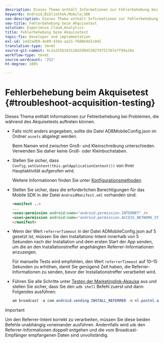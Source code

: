 ```yaml
---
description: Dieses Thema enthält Informationen zur Fehlerbehebung bei Problemen, die während des Akquisetests auftreten können.
keywords: Android;Bibliothek;Mobile;SDK
seo-description: Dieses Thema enthält Informationen zur Fehlerbehebung bei Problemen, die während des Akquisetests auftreten können.
seo-title: Fehlerbehebung beim Akquisetest
solution: Experience Cloud,Analytics
title: Fehlerbehebung beim Akquisetest
topic-fix: Developer and implementation
exl-id: 1ed2ad89-4e89-43da-aa21-f688b4d1c0d1
translation-type: tm+mt
source-git-commit: 4c2a255b343128d2904530279751767e7f99a10a
workflow-type: tm+mt
source-wordcount: '252'
ht-degree: 100%

---
```


# Fehlerbehebung beim Akquisetest {#troubleshoot-acquisition-testing}

Dieses Thema enthält Informationen zur Fehlerbehebung bei Problemen, die während des Akquisetests auftreten können.

* Falls nicht anders angegeben, sollte die Datei ADBMobileConfig.json im Ordner `assets` abgelegt werden.

   Beim Namen wird zwischen Groß- und Kleinschreibung unterschieden. Verwenden Sie daher keine Groß- oder Kleinbuchstaben.

* Stellen Sie sicher, dass `Config.setContext(this.getApplicationContext())` von Ihrer Hauptaktivität aufgerufen wird.

   Weitere Informationen finden Sie unter [Konfigurationsmethoden](https://docs.adobe.com/content/help/de-DE/mobile-services/android/configuration-android/methods.html).

* Stellen Sie sicher, dass die erforderlichen Berechtigungen für das Mobile SDK in der Datei `AndroidManifest.xml` vorhanden sind:

   ```html
   <manifest ..>
   ... 
   <uses-permission android:name="android.permission.INTERNET" />
   <uses-permission android:name="android.permission.ACCESS_NETWORK_STATE" />
   </manifest>
   ```

* Wenn der Wert `referrerTimeout` in der Datei ADMobileConfig.json auf 5 gesetzt ist, müssen Sie den Installations-Intent innerhalb von 5 Sekunden nach der Installation und dem ersten Start der App senden, um die an den Installationstreffer angehängten Referrer-Informationen anzuzeigen.

   Für manuelle Tests wird empfohlen, den Wert `referrerTimeout` auf 10–15 Sekunden zu erhöhen, damit Sie genügend Zeit haben, die Referrer-Informationen zu senden, bevor der Installationstreffer verarbeitet wird.

* Führen Sie alle Schritte unter [Testen der Marketinglink-Akquise](https://docs.adobe.com/content/help/de-DE/mobile-services/android/acquisition-android/t-testing-marketing-link-acquisition.html) aus und stellen Sie sicher, dass Sie den `adb shell` Befehl zuerst und dann Folgendes ausführen:

   ```java
   am broadcast -a com.android.vending.INSTALL_REFERRER -n nl.postnl.app/.tracking.AdobeAcquisitionLinkBroadcastReceiver --es "referrer" "utm_source=adb_acq_v3&utm_campaign=adb_acq_v3&utm_content=<the newly generated id at step #7>"
   ```

>[!IMPORTANT]
>
>Um den Referrer-Intent korrekt zu verarbeiten, müssen Sie diese beiden Befehle unabhängig voneinander ausführen. Andernfalls wird `adb` den Referrer-Informationen doppelt entgehen und die vom Broadcast-Empfänger empfangenen Daten sind unvollständig.
